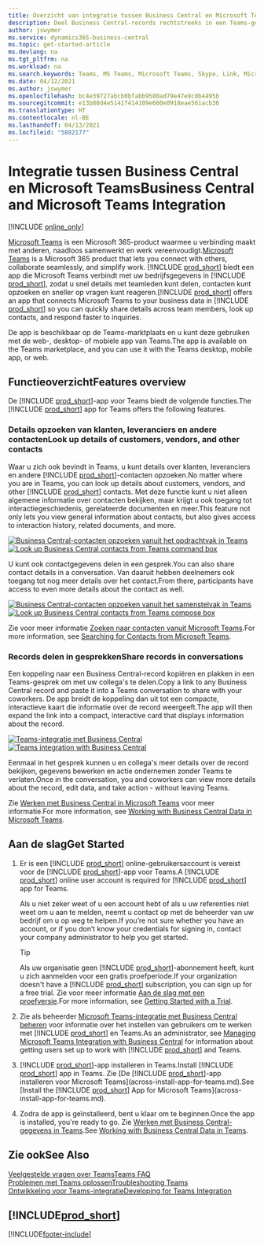 ```yaml
---
title: Overzicht van integratie tussen Business Central en Microsoft Teams | Microsoft Docs
description: Deel Business Central-records rechtstreeks in een Teams-gesprek.
author: jswymer
ms.service: dynamics365-business-central
ms.topic: get-started-article
ms.devlang: na
ms.tgt_pltfrm: na
ms.workload: na
ms.search.keywords: Teams, MS Teams, Microsoft Teams, Skype, Link, Microsoft 365, collaborate, collaboration, teamwork
ms.date: 04/12/2021
ms.author: jswymer
ms.openlocfilehash: bc4e39727abcb0bfabb9580ad79e47e9c0b4495b
ms.sourcegitcommit: e13b80d4e5141f414109e660e0918eae561acb36
ms.translationtype: HT
ms.contentlocale: nl-BE
ms.lasthandoff: 04/13/2021
ms.locfileid: "5882177"
---
```

# <a name="business-central-and-microsoft-teams-integration"></a><span data-ttu-id="f8607-103">Integratie tussen Business Central en Microsoft Teams</span><span class="sxs-lookup"><span data-stu-id="f8607-103">Business Central and Microsoft Teams Integration</span></span>

[!INCLUDE [online_only](includes/online_only.md)]

<span data-ttu-id="f8607-104">[Microsoft Teams](https://www.microsoft.com/en-us/microsoft-365/microsoft-teams) is een Microsoft 365-product waarmee u verbinding maakt met anderen, naadloos samenwerkt en werk vereenvoudigt.</span><span class="sxs-lookup"><span data-stu-id="f8607-104">[Microsoft Teams](https://www.microsoft.com/en-us/microsoft-365/microsoft-teams) is a Microsoft 365 product that lets you connect with others, collaborate seamlessly, and simplify work.</span></span> <span data-ttu-id="f8607-105">[!INCLUDE [prod_short](includes/prod_short.md)] biedt een app die Microsoft Teams verbindt met uw bedrijfsgegevens in [!INCLUDE [prod_short](includes/prod_short.md)], zodat u snel details met teamleden kunt delen, contacten kunt opzoeken en sneller op vragen kunt reageren.</span><span class="sxs-lookup"><span data-stu-id="f8607-105">[!INCLUDE [prod_short](includes/prod_short.md)] offers an app that connects Microsoft Teams to your business data in [!INCLUDE [prod_short](includes/prod_short.md)] so you can quickly share details across team members, look up contacts, and respond faster to inquiries.</span></span>

<span data-ttu-id="f8607-106">De app is beschikbaar op de Teams-marktplaats en u kunt deze gebruiken met de web-, desktop- of mobiele app van Teams.</span><span class="sxs-lookup"><span data-stu-id="f8607-106">The app is available on the Teams marketplace, and you can use it with the Teams desktop, mobile app, or web.</span></span>

## <a name="features-overview"></a><span data-ttu-id="f8607-107">Functieoverzicht</span><span class="sxs-lookup"><span data-stu-id="f8607-107">Features overview</span></span>

<span data-ttu-id="f8607-108">De [!INCLUDE [prod_short](includes/prod_short.md)]-app voor Teams biedt de volgende functies.</span><span class="sxs-lookup"><span data-stu-id="f8607-108">The [!INCLUDE [prod_short](includes/prod_short.md)] app for Teams offers the following features.</span></span>

### <a name="look-up-details-of-customers-vendors-and-other-contacts"></a><span data-ttu-id="f8607-109">Details opzoeken van klanten, leveranciers en andere contacten</span><span class="sxs-lookup"><span data-stu-id="f8607-109">Look up details of customers, vendors, and other contacts</span></span>

<span data-ttu-id="f8607-110">Waar u zich ook bevindt in Teams, u kunt details over klanten, leveranciers en andere [!INCLUDE [prod_short](includes/prod_short.md)]-contacten opzoeken.</span><span class="sxs-lookup"><span data-stu-id="f8607-110">No matter where you are in Teams, you can look up details about customers, vendors, and other [!INCLUDE [prod_short](includes/prod_short.md)] contacts.</span></span> <span data-ttu-id="f8607-111">Met deze functie kunt u niet alleen algemene informatie over contacten bekijken, maar krijgt u ook toegang tot interactiegeschiedenis, gerelateerde documenten en meer.</span><span class="sxs-lookup"><span data-stu-id="f8607-111">This feature not only lets you view general information about contacts, but also gives access to interaction history, related documents, and more.</span></span>

 <span data-ttu-id="f8607-112">[![Business Central-contacten opzoeken vanuit het opdrachtvak in Teams](media/teams-contacts-overview.png)](media/teams-contacts-overview.png#lightbox)</span><span class="sxs-lookup"><span data-stu-id="f8607-112">[![Look up Business Central contacts from Teams command box](media/teams-contacts-overview.png)](media/teams-contacts-overview.png#lightbox)</span></span>

<span data-ttu-id="f8607-113">U kunt ook contactgegevens delen in een gesprek.</span><span class="sxs-lookup"><span data-stu-id="f8607-113">You can also share contact details in a conversation.</span></span> <span data-ttu-id="f8607-114">Van daaruit hebben deelnemers ook toegang tot nog meer details over het contact.</span><span class="sxs-lookup"><span data-stu-id="f8607-114">From there, participants have access to even more details about the contact as well.</span></span>

 <span data-ttu-id="f8607-115">[![Business Central-contacten opzoeken vanuit het samenstelvak in Teams](media/teams-contacts.png)](media/teams-contacts.png#lightbox)</span><span class="sxs-lookup"><span data-stu-id="f8607-115">[![Look up Business Central contacts from Teams compose box](media/teams-contacts.png)](media/teams-contacts.png#lightbox)</span></span>

<span data-ttu-id="f8607-116">Zie voor meer informatie [Zoeken naar contacten vanuit Microsoft Teams](across-search-contacts-teams.md).</span><span class="sxs-lookup"><span data-stu-id="f8607-116">For more information, see [Searching for Contacts from Microsoft Teams](across-search-contacts-teams.md).</span></span>

### <a name="share-records-in-conversations"></a><span data-ttu-id="f8607-117">Records delen in gesprekken</span><span class="sxs-lookup"><span data-stu-id="f8607-117">Share records in conversations</span></span>

<span data-ttu-id="f8607-118">Een koppeling naar een Business Central-record kopiëren en plakken in een Teams-gesprek om met uw collega's te delen.</span><span class="sxs-lookup"><span data-stu-id="f8607-118">Copy a link to any Business Central record and paste it into a Teams conversation to share with your coworkers.</span></span> <span data-ttu-id="f8607-119">De app breidt de koppeling dan uit tot een compacte, interactieve kaart die informatie over de record weergeeft.</span><span class="sxs-lookup"><span data-stu-id="f8607-119">The app will then expand the link into a compact, interactive card that displays information about the record.</span></span>

<span data-ttu-id="f8607-120">[![Teams-integratie met Business Central](media/teams-intro-v3.png)](media/teams-intro-v3.png#lightbox)</span><span class="sxs-lookup"><span data-stu-id="f8607-120">[![Teams integration with Business Central](media/teams-intro-v3.png)](media/teams-intro-v3.png#lightbox)</span></span>

<span data-ttu-id="f8607-121">Eenmaal in het gesprek kunnen u en collega's meer details over de record bekijken, gegevens bewerken en actie ondernemen zonder Teams te verlaten.</span><span class="sxs-lookup"><span data-stu-id="f8607-121">Once in the conversation, you and coworkers can view more details about the record, edit data, and take action - without leaving Teams.</span></span>

<span data-ttu-id="f8607-122">Zie [Werken met Business Central in Microsoft Teams](across-working-with-teams.md) voor meer informatie.</span><span class="sxs-lookup"><span data-stu-id="f8607-122">For more information, see [Working with Business Central Data in Microsoft Teams](across-working-with-teams.md).</span></span>

## <a name="get-started"></a><span data-ttu-id="f8607-123">Aan de slag</span><span class="sxs-lookup"><span data-stu-id="f8607-123">Get Started</span></span>

1. <span data-ttu-id="f8607-124">Er is een [!INCLUDE [prod_short](includes/prod_short.md)] online-gebruikersaccount is vereist voor de [!INCLUDE [prod_short](includes/prod_short.md)]-app voor Teams.</span><span class="sxs-lookup"><span data-stu-id="f8607-124">A [!INCLUDE [prod_short](includes/prod_short.md)] online user account is required for [!INCLUDE [prod_short](includes/prod_short.md)] app for Teams.</span></span>

    <span data-ttu-id="f8607-125">Als u niet zeker weet of u een account hebt of als u uw referenties niet weet om u aan te melden, neemt u contact op met de beheerder van uw bedrijf om u op weg te helpen.</span><span class="sxs-lookup"><span data-stu-id="f8607-125">If you’re not sure whether you have an account, or if you don’t know your credentials for signing in, contact your company administrator to help you get started.</span></span>

    > [!TIP]
    > <span data-ttu-id="f8607-126">Als uw organisatie geen [!INCLUDE [prod_short](includes/prod_short.md)]-abonnement heeft, kunt u zich aanmelden voor een gratis proefperiode.</span><span class="sxs-lookup"><span data-stu-id="f8607-126">If your organization doesn't have a [!INCLUDE [prod_short](includes/prod_short.md)] subscription, you can sign up for a free trial.</span></span> <span data-ttu-id="f8607-127">Zie voor meer informatie [Aan de slag met een proefversie](across-preview.md#getting-started-with-a-trial).</span><span class="sxs-lookup"><span data-stu-id="f8607-127">For more information, see [Getting Started with a Trial](across-preview.md#getting-started-with-a-trial).</span></span>

2. <span data-ttu-id="f8607-128">Zie als beheerder [Microsoft Teams-integratie met Business Central beheren](admin-teams-integration.md) voor informatie over het instellen van gebruikers om te werken met [!INCLUDE [prod_short](includes/prod_short.md)] en Teams.</span><span class="sxs-lookup"><span data-stu-id="f8607-128">As an administrator, see [Managing Microsoft Teams Integration with Business Central](admin-teams-integration.md) for information about getting users set up to work with [!INCLUDE [prod_short](includes/prod_short.md)] and Teams.</span></span>
3. <span data-ttu-id="f8607-129">[!INCLUDE [prod_short](includes/prod_short.md)]-app installeren in Teams.</span><span class="sxs-lookup"><span data-stu-id="f8607-129">Install [!INCLUDE [prod_short](includes/prod_short.md)] app in Teams.</span></span> <span data-ttu-id="f8607-130">Zie [De [!INCLUDE [prod_short](includes/prod_short.md)]-app installeren voor Microsoft Teams](across-install-app-for-teams.md).</span><span class="sxs-lookup"><span data-stu-id="f8607-130">See [Install the [!INCLUDE [prod_short](includes/prod_short.md)] App for Microsoft Teams](across-install-app-for-teams.md).</span></span>
4. <span data-ttu-id="f8607-131">Zodra de app is geïnstalleerd, bent u klaar om te beginnen.</span><span class="sxs-lookup"><span data-stu-id="f8607-131">Once the app is installed, you're ready to go.</span></span> <span data-ttu-id="f8607-132">Zie [Werken met Business Central-gegevens in Teams](across-working-with-teams.md).</span><span class="sxs-lookup"><span data-stu-id="f8607-132">See [Working with Business Central Data in Teams](across-working-with-teams.md).</span></span> 

## <a name="see-also"></a><span data-ttu-id="f8607-133">Zie ook</span><span class="sxs-lookup"><span data-stu-id="f8607-133">See Also</span></span>

[<span data-ttu-id="f8607-134">Veelgestelde vragen over Teams</span><span class="sxs-lookup"><span data-stu-id="f8607-134">Teams FAQ</span></span>](teams-faq.md)  
[<span data-ttu-id="f8607-135">Problemen met Teams oplossen</span><span class="sxs-lookup"><span data-stu-id="f8607-135">Troubleshooting Teams</span></span>](admin-teams-troubleshooting.md)  
[<span data-ttu-id="f8607-136">Ontwikkeling voor Teams-integratie</span><span class="sxs-lookup"><span data-stu-id="f8607-136">Developing for Teams Integration</span></span>](/dynamics365/business-central/dev-itpro/developer/devenv-develop-for-teams)
  
## [!INCLUDE[prod_short](includes/free_trial_md.md)]  


[!INCLUDE[footer-include](includes/footer-banner.md)]